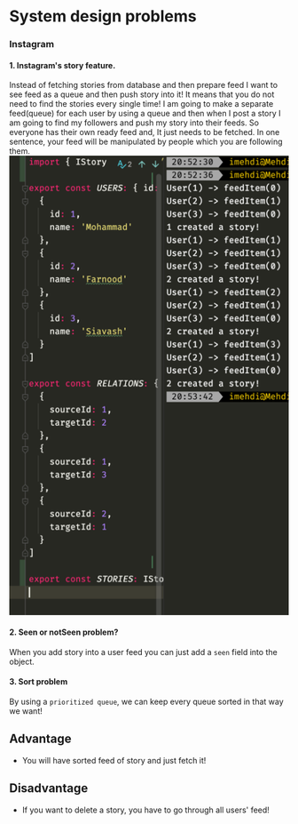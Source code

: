 # System design problems

### Instagram
#### 1. Instagram's story feature.  
Instead of fetching stories from database and then prepare feed I want to see feed as a queue and then push story into it! It means that you do not need to find the stories every single time!
I am going to make a separate feed(queue) for each user by using a queue and then when I post a story I am going to find my followers and push my story into their feeds. So everyone has their own ready feed and, It just needs to be fetched.
In one sentence, your feed will be manipulated by people which you are following them.
![Sample](sample.png)


#### 2. Seen or notSeen problem?
When you add story into a user feed you can just add a `seen` field into the object.

#### 3. Sort problem
By using a `prioritized queue`, we can keep every queue sorted in that way we want!

## Advantage  
 - You will have sorted feed of story and just fetch it!  

## Disadvantage
- If you want to delete a story, you have to go through all users' feed!
